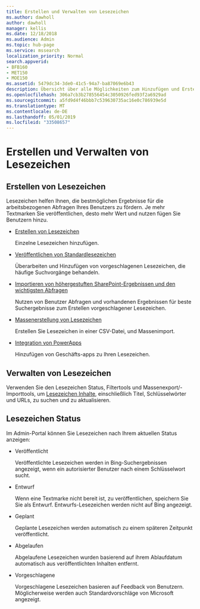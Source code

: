 ```yaml
---
title: Erstellen und Verwalten von Lesezeichen
ms.author: dawholl
author: dawholl
manager: kellis
ms.date: 12/18/2018
ms.audience: Admin
ms.topic: hub-page
ms.service: mssearch
localization_priority: Normal
search.appverid:
- BFB160
- MET150
- MOE150
ms.assetid: 5479dc34-3de0-41c5-94a7-ba87069e6b43
description: Übersicht über alle Möglichkeiten zum Hinzufügen und Erstellen von Lesezeichen für Microsoft Search-Arbeitsergebnisse
ms.openlocfilehash: 306a7cb3b278556454c3050926fed93f2a6929ad
ms.sourcegitcommit: a5fd9d4f46bbb7c539630735ac16e0c786939e5d
ms.translationtype: MT
ms.contentlocale: de-DE
ms.lasthandoff: 05/01/2019
ms.locfileid: "33508657"
---
```

# <a name="create-and-manage-bookmarks"></a>Erstellen und Verwalten von Lesezeichen

## <a name="create-bookmarks"></a>Erstellen von Lesezeichen

Lesezeichen helfen Ihnen, die bestmöglichen Ergebnisse für die arbeitsbezogenen Abfragen Ihres Benutzers zu fördern. Je mehr Textmarken Sie veröffentlichen, desto mehr Wert und nutzen fügen Sie Benutzern hinzu.
  
- [Erstellen von Lesezeichen](create-bookmarks.md)
    
    Einzelne Lesezeichen hinzufügen.
    
- [Veröffentlichen von Standardlesezeichen](publish-default-bookmarks.md)
    
    Überarbeiten und Hinzufügen von vorgeschlagenen Lesezeichen, die häufige Suchvorgänge behandeln.
    
- [Importieren von höhergestuften SharePoint-Ergebnissen und den wichtigsten Abfragen](import-sharepoint-promoted-results-and-top-queries.md)
    
    Nutzen von Benutzer Abfragen und vorhandenen Ergebnissen für beste Suchergebnisse zum Erstellen vorgeschlagener Lesezeichen.
    
- [Massenerstellung von Lesezeichen](bulk-create-bookmarks.md)
    
    Erstellen Sie Lesezeichen in einer CSV-Datei, und Massenimport.
    
- [Integration von PowerApps](integrate-powerapps.md)
    
    Hinzufügen von Geschäfts-apps zu Ihren Lesezeichen.
    
## <a name="manage-bookmarks"></a>Verwalten von Lesezeichen

Verwenden Sie den Lesezeichen Status, Filtertools und Massenexport/-Importtools, um [Lesezeichen Inhalte](manage-bookmarks.md), einschließlich Titel, Schlüsselwörter und URLs, zu suchen und zu aktualisieren.
  
## <a name="bookmark-status"></a>Lesezeichen Status

Im Admin-Portal können Sie Lesezeichen nach Ihrem aktuellen Status anzeigen:
  
- Veröffentlicht
    
    Veröffentlichte Lesezeichen werden in Bing-Suchergebnissen angezeigt, wenn ein autorisierter Benutzer nach einem Schlüsselwort sucht.
    
- Entwurf
    
    Wenn eine Textmarke nicht bereit ist, zu veröffentlichen, speichern Sie Sie als Entwurf. Entwurfs-Lesezeichen werden nicht auf Bing angezeigt.
    
- Geplant
    
    Geplante Lesezeichen werden automatisch zu einem späteren Zeitpunkt veröffentlicht.
    
- Abgelaufen
    
    Abgelaufene Lesezeichen wurden basierend auf ihrem Ablaufdatum automatisch aus veröffentlichten Inhalten entfernt.
    
- Vorgeschlagene
    
    Vorgeschlagene Lesezeichen basieren auf Feedback von Benutzern. Möglicherweise werden auch Standardvorschläge von Microsoft angezeigt.

  

